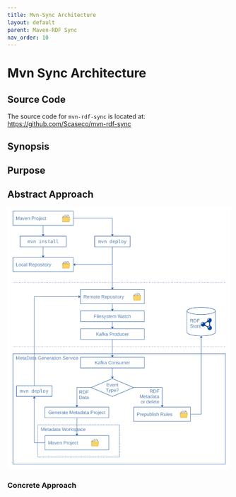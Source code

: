 ```yaml
---
title: Mvn-Sync Architecture
layout: default
parent: Maven-RDF Sync
nav_order: 10
---
```


# Mvn Sync Architecture

## Source Code

The source code for `mvn-rdf-sync` is located at: https://github.com/Scaseco/mvn-rdf-sync

## Synopsis

## Purpose

## Abstract Approach

<img src="../images/2024-03-01-mvn-sync-architecture.png" width="900px" />

### Concrete Approach



